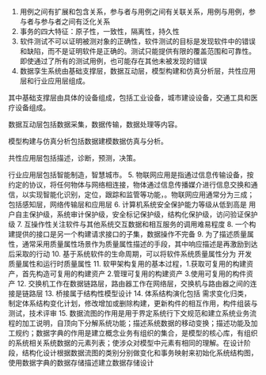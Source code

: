 1. 用例之间有扩展和包含关系，参与者与用例之间有关联关系，用例与用例，参与者与参与者之间有泛化关系
2. 事务的四大特征：原子性，一致性，隔离性，持久性
3. 软件测试不可以证明被测对象的正确性，软件测试的目标是发现软件中的错误和缺陷，而不是证明软件是正确的。测试只能提供有限的覆盖范围和可靠性。即使通过了所有的测试用例，也可能存在其他未被发现的错误
4. 数据孪生系统由基础支撑层，数据互动层，模型构建和仿真分析层，共性应用层和行业应用层组成。 

其中基础支撑层由具体的设备组成，包括工业设备，城市建设设备，交通工具和医疗设备组成。

数据互动层包括数据采集，数据传输，数据处理等内容。

模型构建与仿真分析包括数据建模数据仿真与分析。

共性应用层包括描述，诊断，预测，决策。

行业应用层包括智能制造，智慧城市。
5. 物联网应用是指通过信息传输设备，按约定的协议，将任何物体与网络相连接，物体通过信息传播媒介进行信息交换和通信，以实现智能化识别，定位，跟踪和监管等功能，。物联网应用通常分为三成；包括感知层，网络传输层和应用层
6. 计算机系统安全保护能力等级从低到高是 用户自主保护级，系统审计保护级，安全标记保护级，结构化保护级，访问验证保护级
7. 互操作性关注软件与其他系统交互数据和相互服务的调用难易程度
8. 一个构建提供的接口是另一个构建请求接口的子集，数据操作不完备
9. 为了描述质量属性，通常采用质量属性场景作为质量属性描述的手段，其中响应描述是再激励到达后采取的行动
10. 基于系统软件的生命周期，可以将软件系统质量属性分为 开发质量属性和运行时质量属性
11. 软甲架构复用的基本过程，1.获取可复用的构建资产，首先构造可复用的构建资产  2.管理可复用的构建资产  3.使用可复用的构件资产
12. 交换机工作在数据链路层，路由器工作在网络层，交换机与路由器之间的连接是链路层
13. 桥接属于结构性模型设计
14. 体系结构演化包括 需求变化归类，制定体系结构变化计划，修改增加或删除构建，更新构件的相互作用，构件组装与测试，技术评审
15. 数据流图的作用是用于界定系统行下文规范和建立系统业务流程的加工说明，自顶向下分解系统功能；描述系统数据的移动变换；描述功能及加工规约；数据字典的作用是建立概念业务有组织的集合，是模型的核心库，有组织的系统相关系统数据的元素列表；使涉众对模型中元素有相同的理解。在设计阶段，结构化设计根据数据流图的类别分别做变化和事务映射来初始化系统结构图，使用数据字典的数据存储描述建立数据存储设计